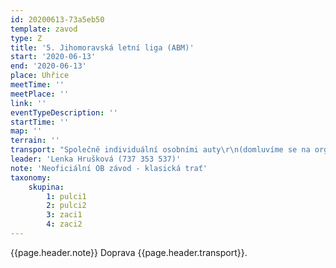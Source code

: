 ```yaml
---
id: 20200613-73a5eb50
template: zavod
type: Z
title: '5. Jihomoravská letní liga (ABM)'
start: '2020-06-13'
end: '2020-06-13'
place: Uhřice
meetTime: ''
meetPlace: ''
link: ''
eventTypeDescription: ''
startTime: ''
map: ''
terrain: ''
transport: "Společně individuální osobními auty\r\n(domluvíme se na organizaci jízd, můžete se přihlásit i ti bez aut)"
leader: 'Lenka Hrušková (737 353 537)'
note: 'Neoficiální OB závod - klasická trať'
taxonomy:
    skupina:
        1: pulci1
        2: pulci2
        3: zaci1
        4: zaci2
---
```

{{page.header.note}}
 Doprava {{page.header.transport}}.
